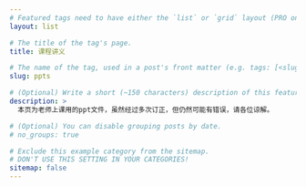 ```yaml
---
# Featured tags need to have either the `list` or `grid` layout (PRO only).
layout: list

# The title of the tag's page.
title: 课程讲义

# The name of the tag, used in a post's front matter (e.g. tags: [<slug>]).
slug: ppts

# (Optional) Write a short (~150 characters) description of this featured tag.
description: >
  本页为老师上课用的ppt文件，虽然经过多次订正，但仍然可能有错误，请各位谅解。

# (Optional) You can disable grouping posts by date.
# no_groups: true

# Exclude this example category from the sitemap.
# DON'T USE THIS SETTING IN YOUR CATEGORIES!
sitemap: false
---
```

